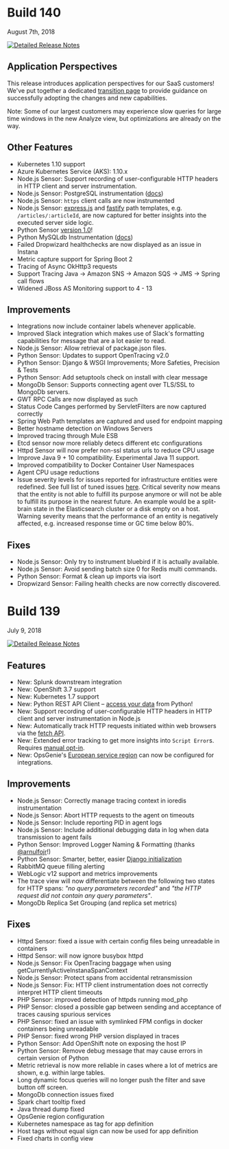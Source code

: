 # Build 140

August 7th, 2018

[![Detailed Release Notes](https://img.shields.io/badge/detailed%20release%20notes-140-brightgreen.svg)](https://docs.instana.io/releases/notes/build_139/)

## Application Perspectives

This release introduces application perspectives for our SaaS customers! We've put together a dedicated [transition page](https://docs.instana.io/how_to/transition_to_application_perspectives) to provide guidance on successfully adopting the changes and new capabilities.

Note: Some of our largest customers may experience slow queries for large time windows in the new Analyze view, but optimizations are already on the way.

## Other Features
 - Kubernetes 1.10 support
 - Azure Kubernetes Service (AKS): 1.10.x
 - Node.js Sensor: Support recording of user-configurable HTTP headers in HTTP client and server instrumentation.
 - Node.js Sensor: PostgreSQL instrumentation ([docs](https://docs.instana.io/ecosystem/node-js/#supported-versions))
 - Node.js Sensor: `https` client calls are now instrumented
 - Node.js Sensor: [express.js](http://expressjs.com) and [fastify](https://fastify.io) path templates, e.g. `/articles/:articleId`, are now captured for better insights into the executed server side logic.
 - Python Sensor [version 1.0](https://github.com/instana/python-sensor/releases)!
 - Python MySQLdb Instrumentation ([docs](https://docs.instana.io/ecosystem/python/#supported-versions))
 - Failed Dropwizard healthchecks are now displayed as an issue in Instana
 - Metric capture support for Spring Boot 2
 - Tracing of Async OkHttp3 requests
 - Support Tracing Java -> Amazon SNS -> Amazon SQS -> JMS -> Spring call flows
 - Widened JBoss AS Monitoring support to 4 - 13

## Improvements
 - Integrations now include container labels whenever applicable.
 - Improved Slack integration which makes use of Slack's formatting capabilities for message that are a lot easier to read.
 - Node.js Sensor: Allow retrieval of package.json files.
 - Python Sensor: Updates to support OpenTracing v2.0
 - Python Sensor: Django & WSGI Improvements; More Safeties, Precision & Tests
 - Python Sensor: Add setuptools check on install with clear message
 - MongoDb Sensor: Supports connecting agent over TLS/SSL to MongoDb servers.
 - GWT RPC Calls are now displayed as such
 - Status Code Canges performed by ServletFilters are now captured correctly
 - Spring Web Path templates are captured and used for endpoint mapping
 - Better hostname detection on Windows Servers
 - Improved tracing through Mule ESB
 - Etcd sensor now more reliably detecs different etc configurations
 - Httpd Sensor will now prefer non-ssl status urls to reduce CPU usage
 - Improve Java 9 + 10 compatibility. Experimental Java 11 support.
 - Improved compatibility to Docker Container User Namespaces
 - Agent CPU usage reductions
 - Issue severity levels for issues reported for infrastructure entities were redefined. See full list of tuned issues [here](/releases/notes/data_140).
 Critical severity now means that the entity is not able to fulfill its purpose anymore or will not be able to fulfill its purpose in the nearest future. An example would be a split-brain state in the Elasticsearch cluster or a disk empty on a host. 
 Warning severity means that the performance of an entity is negatively affected, e.g. increased response time or GC time below 80%.

## Fixes
 - Node.js Sensor: Only try to instrument bluebird if it is actually available.
 - Node.js Sensor: Avoid sending batch size 0 for Redis multi commands.
 - Python Sensor: Format & clean up imports via isort
 - Dropwizard Sensor: Failing health checks are now correctly discovered.

# Build 139

July 9, 2018

[![Detailed Release Notes](https://img.shields.io/badge/detailed%20release%20notes-139-brightgreen.svg)](https://docs.instana.io/releases/notes/build_139/)

## Features
 - New: Splunk downstream integration
 - New: OpenShift 3.7 support
 - New: Kubernetes 1.7 support
 - New: Python REST API Client – [access your data](https://github.com/instana/python-sensor/pull/52) from Python!
 - New: Support recording of user-configurable HTTP headers in HTTP client and server instrumentation in Node.js
 - New: Automatically track HTTP requests initiated within web browsers via the [fetch API](https://fetch.spec.whatwg.org/).
 - New: Extended error tracking to get more insights into `Script Error`s. Requires [manual opt-in](/products/website_monitoring/api#insights-into-script-errors).
 - New: OpsGenie's [European service region](https://docs.opsgenie.com/docs/european-service-region) can now be configured for integrations.

## Improvements
 - Node.js Sensor: Correctly manage tracing context in ioredis instrumentation
 - Node.js Sensor: Abort HTTP requests to the agent on timeouts
 - Node.js Sensor: Include reporting PID in agent logs
 - Node.js Sensor: Include additional debugging data in log when data transmission to agent fails
 - Python Sensor: Improved Logger Naming & Formatting (thanks [@arnulfojr](https://github.com/instana/python-sensor/pull/82)!)
 - Python Sensor: Smarter, better, easier [Django initialization](https://github.com/instana/python-sensor/releases/tag/0.9.0)
 - RabbitMQ queue filling alerting
 - WebLogic v12 support and metrics improvements
 - The trace view will now differentiate between the following two states for HTTP spans: *"no query parameters recorded"* and *"the HTTP request did not contain any query parameters"*.
 - MongoDb Replica Set Grouping (and replica set metrics)

## Fixes
 - Httpd Sensor: fixed a issue with certain config files being unreadable in containers
 - Httpd Sensor: will now ignore busybox httpd
 - Node.js Sensor: Fix OpenTracing baggage when using getCurrentlyActiveInstanaSpanContext
 - Node.js Sensor: Protect spans from accidental retransmission
 - Node.js Sensor: Fix: HTTP client instrumentation does not correctly interpret HTTP client timeouts
 - PHP Sensor: improved detection of httpds running mod_php
 - PHP Sensor: closed a possible gap between sending and acceptance of traces causing spurious services
 - PHP Sensor: fixed an issue with symlinked FPM configs in docker containers being unreadable
 - PHP Sensor: fixed wrong PHP version displayed in traces
 - Python Sensor: Add OpenShift note on exposing the host IP
 - Python Sensor: Remove debug message that may cause errors in certain version of Python
 - Metric retrieval is now more reliable in cases where a lot of metrics are shown, e.g. within large tables.
 - Long dynamic focus queries will no longer push the filter and save button off screen.
 - MongoDb connection issues fixed
 - Spark chart tooltip fixed
 - Java thread dump fixed
 - OpsGenie region configuration
 - Kubernetes namespace as tag for app definition
 - Host tags without equal sign can now be used for app definition
 - Fixed charts in config view
